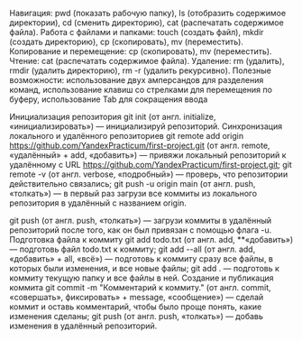 Навигация: pwd (показать рабочую папку), ls (отобразить содержимое директории), cd (сменить директорию), cat (распечатать содержимое файла).
Работа с файлами и папками: touch (создать файл), mkdir (создать директорию), cp (скопировать), mv (переместить).
Копирование и перемещение: cp (скопировать), mv (переместить).
Чтение: cat (распечатать содержимое файла).
Удаление: rm (удалить), rmdir (удалить директорию), rm -r (удалить рекурсивно).
Полезные возможности: использование двух амперсандов для разделения команд, использование клавиш со стрелками для перемещения по буферу, использование Tab для сокращения ввода

Инициализация репозитория
git init (от англ. initialize, «инициализировать») — инициализируй репозиторий.
Синхронизация локального и удалённого репозиториев
git remote add origin https://github.com/YandexPracticum/first-project.git (от англ. remote, «удалённый» + add, «добавить») — привяжи локальный репозиторий к удалённому с URL https://github.com/YandexPracticum/first-project.git;
git remote -v (от англ. verbose, «подробный») — проверь, что репозитории действительно связались;
git push -u origin main (от англ. push, «толкать») — в первый раз загрузи все коммиты из локального репозитория в удалённый с названием origin.

git push (от англ. push, «толкать») — загрузи коммиты в удалённый репозиторий после того, как он был привязан с помощью флага -u.
Подготовка файла к коммиту
git add todo.txt (от англ. add, **«добавить») — подготовь файл todo.txt к коммиту;
git add --all (от англ. add, «добавить» + all, «всё») — подготовь к коммиту сразу все файлы, в которых были изменения, и все новые файлы;
git add . — подготовь к коммиту текущую папку и все файлы в ней.
Создание и публикация коммита
git commit -m "Комментарий к коммиту." (от англ. commit, «совершать», фиксировать» + message, «сообщение») — сделай коммит и оставь комментарий, чтобы было проще понять, какие изменения сделаны;
git push (от англ. push, «толкать») — добавь изменения в удалённый репозиторий.
